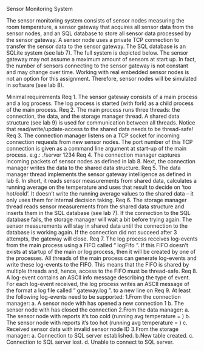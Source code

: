 Sensor Monitoring System

The sensor monitoring system consists of sensor nodes measuring the room temperature, a
sensor gateway that acquires all sensor data from the sensor nodes, and an SQL database to
store all sensor data processed by the sensor gateway. A sensor node uses a private TCP
connection to transfer the sensor data to the sensor gateway. The SQL database is an SQLite
system (see lab 7). The full system is depicted below.
The sensor gateway may not assume a maximum amount of sensors at start up. In fact, the
number of sensors connecting to the sensor gateway is not constant and may change over
time.
Working with real embedded sensor nodes is not an option for this assignment. Therefore,
sensor nodes will be simulated in software (see lab 8).



Minimal requirements
Req 1. The sensor gateway consists of a main process and a log process. The log process is
started (with fork) as a child process of the main process.
Req 2. The main process runs three threads: the connection, the data, and the storage
manager thread. A shared data structure (see lab 9) is used for communication
between all threads. Notice that read/write/update-access to the shared data needs to
be thread-safe!
Req 3. The connection manager listens on a TCP socket for incoming connection requests
from new sensor nodes. The port number of this TCP connection is given as a
command line argument at start-up of the main process. e.g.: ./server 1234
Req 4. The connection manager captures incoming packets of sensor nodes as defined in lab
8. Next, the connection manager writes the data to the shared data structure.
Req 5. The data manager thread implements the sensor gateway intelligence as defined in
lab 6. In short, it reads sensor measurements from shared data, calculates a running
average on the temperature and uses that result to decide on ‘too hot/cold’. It doesn’t
write the running average values to the shared data – it only uses them for internal
decision taking.
Req 6. The storage manager thread reads sensor measurements from the shared data
structure and inserts them in the SQL database (see lab 7). If the connection to the
SQL database fails, the storage manager will wait a bit before trying again. The
sensor measurements will stay in shared data until the connection to the database is
working again. If the connection did not succeed after 3 attempts, the gateway will
close.
Req 7. The log process receives log-events from the main process using a FIFO called
“ logFifo ”. If this FIFO doesn’t exists at startup of the main or log process, then it
will be created by one of the processes. All threads of the main process can generate
log-events and write these log-events to the FIFO. This means that the FIFO is
shared by multiple threads and, hence, access to the FIFO must be thread-safe.
Req 8. A log-event contains an ASCII info message describing the type of event. For each
log-event received, the log process writes an ASCII message of the format<sequence number> <timestamp> <log-event info message>
a log file called “ gateway.log ”.
to a new line on
Req 9. At least the following log-events need to be supported:
1.From the connection manager:
a. A sensor node with <sensorNodeID> has opened a new connection 1
b. The sensor node with <sensorNodeID> has closed the connection
2.From the data manager:
a. The sensor node with <sensorNodeID> reports it’s too cold (running avg
temperature = <value>)
b. The sensor node with <sensorNodeID> reports it’s too hot (running avg
temperature = <value>)
c. Received sensor data with invalid sensor node ID <node-ID>
3.From the storage manager:
a. Connection to SQL server established.
b.New table <name-of-table> created.
c. Connection to SQL server lost.
d. Unable to connect to SQL server.
